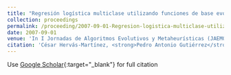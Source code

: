 ```yaml
---
title: "Regresión logística multiclase utilizando funciones de base evolutivas de tipo proyección"
collection: proceedings
permalink: /proceeding/2007-09-01-Regresion-logistica-multiclase-utilizando-funciones-de-base-evolutivas-de-tipo-proyeccion
date: 2007-09-01
venue: 'In I Jornadas de Algoritmos Evolutivos y Metaheurísticas (JAEM07)'
citation: 'César Hervás-Martínez, <strong>Pedro Antonio Gutiérrez</strong>, Juan Carlos Fernández, Antonio Tallón-Ballesteros, &quot;Regresión logística multiclase utilizando funciones de base evolutivas de tipo proyección.&quot; In I Jornadas de Algoritmos Evolutivos y Metaheurísticas (JAEM07), 2007, Zaragoza, España, pp.65--72.'
---
```

Use [Google Scholar](https://scholar.google.com/scholar?q=Regresion+logistica+multiclase+utilizando+funciones+de+base+evolutivas+de+tipo+proyeccion){:target="_blank"} for full citation